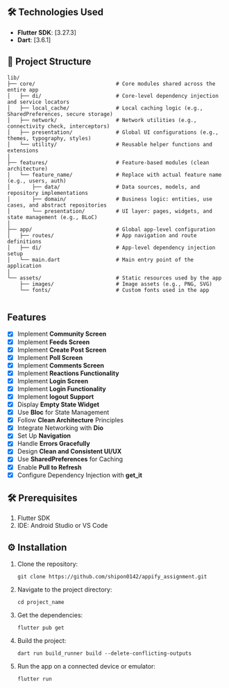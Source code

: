 
## 🛠️ Technologies Used

- **Flutter SDK**: [3.27.3]
- **Dart**: [3.6.1]

## 📂 Project Structure

```
lib/
├── core/                          # Core modules shared across the entire app
│   ├── di/                        # Core-level dependency injection and service locators
│   ├── local_cache/               # Local caching logic (e.g., SharedPreferences, secure storage)
│   ├── network/                   # Network utilities (e.g., connectivity check, interceptors)
│   ├── presentation/              # Global UI configurations (e.g., themes, typography, styles)
│   └── utility/                   # Reusable helper functions and extensions
│
├── features/                      # Feature-based modules (clean architecture)
│   └── feature_name/              # Replace with actual feature name (e.g., users, auth)
│       ├── data/                  # Data sources, models, and repository implementations
│       ├── domain/                # Business logic: entities, use cases, and abstract repositories
│       └── presentation/          # UI layer: pages, widgets, and state management (e.g., BLoC)
│
├── app/                           # Global app-level configuration
│   ├── routes/                    # App navigation and route definitions
│   ├── di/                        # App-level dependency injection setup
│   └── main.dart                  # Main entry point of the application
│
└── assets/                        # Static resources used by the app
    ├── images/                    # Image assets (e.g., PNG, SVG)
    └── fonts/                     # Custom fonts used in the app
                    
```
## Features
- [x] Implement **Community Screen**
- [x] Implement **Feeds Screen**
- [x] Implement **Create Post Screen**
- [x] Implement **Poll Screen**
- [x] Implement **Comments Screen**
- [x] Implement **Reactions Functionality**
- [x] Implement **Login Screen**
- [x] Implement **Login Functionality**
- [x] Implement **logout Support**
- [x] Display **Empty State Widget**
- [x] Use **Bloc** for State Management
- [x] Follow **Clean Architecture** Principles
- [x] Integrate Networking with **Dio**
- [x] Set Up **Navigation**
- [x] Handle **Errors Gracefully**
- [x] Design **Clean and Consistent UI/UX**
- [x] Use **SharedPreferences** for Caching
- [x] Enable **Pull to Refresh**
- [x] Configure Dependency Injection with **get_it**

## 🛠️ Prerequisites

1. Flutter SDK
2. IDE: Android Studio or VS Code

## ⚙️ Installation

1. Clone the repository:

   ```
   git clone https://github.com/shipon0142/appify_assignment.git
   ```
2. Navigate to the project directory:

   ```
   cd project_name
   ```
3. Get the dependencies:
   ```
   flutter pub get
   ```
4. Build the project:

   ```
   dart run build_runner build --delete-conflicting-outputs
   ```
5. Run the app on a connected device or emulator:

   ```
   flutter run
   
   ```



